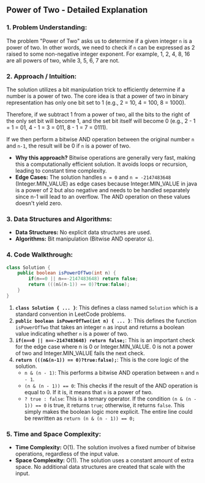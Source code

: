 ## Power of Two - Detailed Explanation

### 1. Problem Understanding:

The problem "Power of Two" asks us to determine if a given integer `n` is a power of two. In other words, we need to check if `n` can be expressed as 2 raised to some non-negative integer exponent. For example, 1, 2, 4, 8, 16 are all powers of two, while 3, 5, 6, 7 are not.

### 2. Approach / Intuition:

The solution utilizes a bit manipulation trick to efficiently determine if a number is a power of two.  The core idea is that a power of two in binary representation has only one bit set to 1 (e.g., 2 = 10, 4 = 100, 8 = 1000).

Therefore, if we subtract 1 from a power of two, all the bits to the right of the only set bit will become 1, and the set bit itself will become 0 (e.g., 2 - 1 = 1 = 01, 4 - 1 = 3 = 011, 8 - 1 = 7 = 0111).

If we then perform a bitwise AND operation between the original number `n` and `n-1`, the result will be 0 if `n` is a power of two.

*   **Why this approach?** Bitwise operations are generally very fast, making this a computationally efficient solution. It avoids loops or recursion, leading to constant time complexity.
*   **Edge Cases:** The solution handles `n = 0` and `n = -2147483648` (Integer.MIN_VALUE) as edge cases because Integer.MIN_VALUE in java is a power of 2 but also negative and needs to be handled separately since n-1 will lead to an overflow. The AND operation on these values doesn't yield zero.

### 3. Data Structures and Algorithms:

*   **Data Structures:** No explicit data structures are used.
*   **Algorithms:** Bit manipulation (Bitwise AND operator `&`).

### 4. Code Walkthrough:

```java
class Solution {
    public boolean isPowerOfTwo(int n) {
        if(n==0 || n==-2147483648) return false;
        return (((n&(n-1)) == 0)?true:false);
    }
}
```

1.  **`class Solution { ... }`**: This defines a class named `Solution` which is a standard convention in LeetCode problems.
2.  **`public boolean isPowerOfTwo(int n) { ... }`**: This defines the function `isPowerOfTwo` that takes an integer `n` as input and returns a boolean value indicating whether `n` is a power of two.
3.  **`if(n==0 || n==-2147483648) return false;`**: This is an important check for the edge case where n is 0 or Integer.MIN_VALUE. 0 is not a power of two and Integer.MIN_VALUE fails the next check.
4.  **`return (((n&(n-1)) == 0)?true:false);`**: This is the core logic of the solution.
    *   `n & (n - 1)`: This performs a bitwise AND operation between `n` and `n - 1`.
    *   `(n & (n - 1)) == 0`: This checks if the result of the AND operation is equal to 0. If it is, it means that `n` is a power of two.
    *   `? true : false`: This is a ternary operator. If the condition `(n & (n - 1)) == 0` is true, it returns `true`; otherwise, it returns `false`. This simply makes the boolean logic more explicit.  The entire line could be rewritten as `return (n & (n - 1)) == 0;`

### 5. Time and Space Complexity:

*   **Time Complexity:** O(1).  The solution involves a fixed number of bitwise operations, regardless of the input value.
*   **Space Complexity:** O(1). The solution uses a constant amount of extra space. No additional data structures are created that scale with the input.

